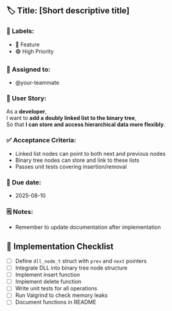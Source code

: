 ## 🏷️ Title: [Short descriptive title]

### 📌 Labels:
- 🔵 Feature
- 🟢 High Priority

### 👤 Assigned to:
- @your-teammate

### 📖 User Story:
As a **developer**,  
I want to **add a doubly linked list to the binary tree**,  
So that **I can store and access hierarchical data more flexibly**.

### ✅ Acceptance Criteria:
- Linked list nodes can point to both next and previous nodes
- Binary tree nodes can store and link to these lists
- Passes unit tests covering insertion/removal

### 📅 Due date:
- 2025-08-10

### 🗒️ Notes:
- Remember to update documentation after implementation

## 🔧 Implementation Checklist

- [ ] Define `dll_node_t` struct with `prev` and `next` pointers
- [ ] Integrate DLL into binary tree node structure
- [ ] Implement insert function
- [ ] Implement delete function
- [ ] Write unit tests for all operations
- [ ] Run Valgrind to check memory leaks
- [ ] Document functions in README
